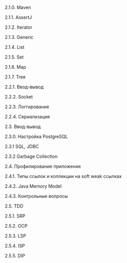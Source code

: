 2.1.0. Maven

2.1.1. AssertJ

2.1.2. Iterator

2.1.3. Generic

2.1.4. List

2.1.5. Set

2.1.6. Map

2.1.7. Tree

2.2.1. Ввод-вывод

2.2.2. Socket

2.2.3. Логгирование

2.2.4. Сериализация

2.3. Ввод-вывод

2.3.0. Настройка PostgreSQL

2.3.1 SQL, JDBC

2.3.2 Garbage Collection

2.4. Профилирование приложения

2.4.1. Типы ссылок и коллекции на soft weak ссылках

2.4.2. Java Memory Model

2.4.3. Контрольные вопросы

2.5. TDD

2.5.1. SRP

2.5.2. OCP

2.5.3. LSP

2.5.4. ISP

2.5.5. DIP


